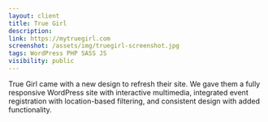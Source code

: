 ```yaml
---
layout: client
title: True Girl
description: 
link: https://mytruegirl.com
screenshot: /assets/img/truegirl-screenshot.jpg
tags: WordPress PHP SASS JS 
visibility: public
---
```


True Girl came with a new design to refresh their site. We gave them a fully responsive WordPress site with interactive multimedia, integrated event registration with location-based filtering, and consistent design with added functionality.